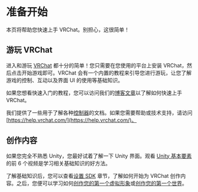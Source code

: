 # 准备开始

本页将帮助您快速上手 VRChat。别担心，这很简单！

## 游玩 VRChat

进入和游玩 [VRChat](https://vrchat.com/) 都十分的简单！您只需要在您使用的平台上安装 VRChat，然后点击开始游戏即可。VRChat 会有一个内置的教程来引导您进行游玩，让您了解游戏的控制、互动以及界面 UI 的使用等基础知识。

如果您想看快速入门的教程，您可以访问我们的[博客文章](https://medium.com/vrchat/stuck-inside-a-quick-guide-for-using-vrchat-to-stay-connected-f71430cf8a11)以了解如何快速上手 VRChat。

我们提供了一些用于了解各种[控制器](/docs.vrchat.com/docs/controls)的文档。如果您需要帮助或技术支持，请访问 [https://help.vrchat.com/](https://help.vrchat.com/)。

## 创作内容

如果您完全不熟悉 Unity，您最好试着了解一下 Unity 界面。观看 [Unity 基本要素](https://unity3d.com/learn/tutorials/topics/interface-essentials/interface-overview?playlist=17090)的前 6 个视频是学习相关基础知识的好方法。

了解基础知识后，您可以查看[设置 SDK](/creators.vrchat.com/sdk/) 章节，了解如何开始为 VRChat 创作内容。之后，您便可以学习如何[创作您的第一个虚拟形象](/creators.vrchat.com/avatars/creating-your-first-avatar.md)或[创作您的第一个世界](/creators.vrchat.com/worlds/creating-your-first-world.md)。
